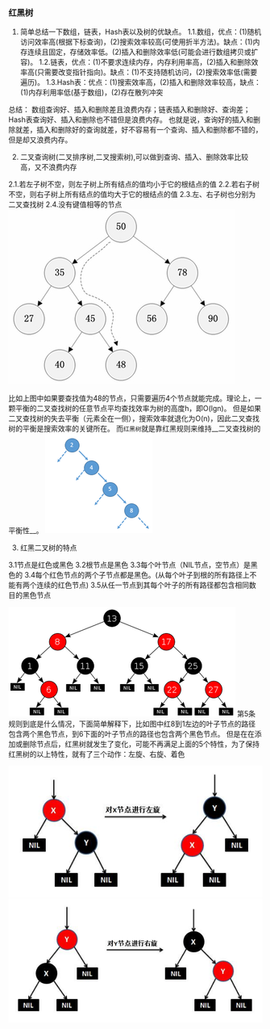 ### 红黑树

1. 简单总结一下数组，链表，Hash表以及树的优缺点。
1.1.数组，优点：(1)随机访问效率高(根据下标查询)，(2)搜索效率较高(可使用折半方法)。缺点：(1)内存连续且固定，存储效率低。(2)插入和删除效率低(可能会进行数组拷贝或扩容)。
1.2.链表，优点：(1)不要求连续内存，内存利用率高，(2)插入和删除效率高(只需要改变指针指向)。缺点：(1)不支持随机访问，(2)搜索效率低(需要遍历)。
1.3.Hash表：优点：(1)搜索效率高，(2)插入和删除效率较高，缺点：(1)内存利用率低(基于数组)，(2)存在散列冲突

总结： 数组查询好、插入和删除差且浪费内存；链表插入和删除好、查询差；Hash表查询好、插入和删除也不错但是浪费内存。
也就是说，查询好的插入和删除就差，插入和删除好的查询就差，好不容易有一个查询、插入和删除都不错的，但是却又浪费内存。

2. 二叉查询树(二叉排序树,二叉搜索树),可以做到查询、插入、删除效率比较高，又不浪费内存

2.1.若左子树不空，则左子树上所有结点的值均小于它的根结点的值
2.2.若右子树不空，则右子树上所有结点的值均大于它的根结点的值
2.3.左、右子树也分别为二叉查找树
2.4.没有键值相等的节点
![treemap](treeMap_01.jpg)

比如上图中如果要查找值为48的节点，只需要遍历4个节点就能完成。理论上，一颗平衡的二叉查找树的任意节点平均查找效率为树的高度h，即O(lgn)。
但是如果二叉查找树的失去平衡（元素全在一侧），搜索效率就退化为O(n)，因此二叉查找树的平衡是搜索效率的关键所在。
而`红黑树`就是靠红黑规则来维持__二叉查找树的平衡性__。
![treeMap](treeMap_02.png)

3. 红黑二叉树的特点

3.1节点是红色或黑色
3.2根节点是黑色
3.3每个叶节点（NIL节点，空节点）是黑色的
3.4每个红色节点的两个子节点都是黑色。(从每个叶子到根的所有路径上不能有两个连续的红色节点)
3.5从任一节点到其每个叶子的所有路径都包含相同数目的黑色节点

![treemap](treeMap_03.png)
第5条规则到底是什么情况，下面简单解释下，比如图中红8到1左边的叶子节点的路径包含两个黑色节点，到6下面的叶子节点的路径也包含两个黑色节点。
但是在在添加或删除节点后，红黑树就发生了变化，可能不再满足上面的5个特性，为了保持红黑树的以上特性，就有了三个动作：左旋、右旋、着色

![左旋](treeMap_04.jpg)
![右旋](treeMap_05.jpg)

